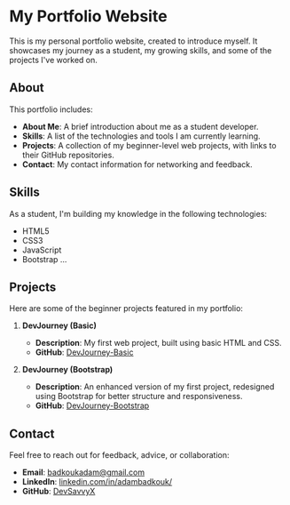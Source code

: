 # My Portfolio Website

This is my personal portfolio website, created to introduce myself. It showcases my journey as a student, my growing skills, and some of the projects I've worked on.

## About

This portfolio includes:
- **About Me**: A brief introduction about me as a student developer.
- **Skills**: A list of the technologies and tools I am currently learning.
- **Projects**: A collection of my beginner-level web projects, with links to their GitHub repositories.
- **Contact**: My contact information for networking and feedback.

## Skills

As a student, I'm building my knowledge in the following technologies:

- HTML5
- CSS3
- JavaScript
- Bootstrap
...

## Projects

Here are some of the beginner projects featured in my portfolio:

1. **DevJourney (Basic)**  
   - **Description**: My first web project, built using basic HTML and CSS.  
   - **GitHub**: [DevJourney-Basic](https://github.com/DevSavvyX/DevJourney-Basic.git)

2. **DevJourney (Bootstrap)**  
   - **Description**: An enhanced version of my first project, redesigned using Bootstrap for better structure and responsiveness.  
   - **GitHub**: [DevJourney-Bootstrap](https://github.com/DevSavvyX/DevJourney-Bootstrap.git)

## Contact

Feel free to reach out for feedback, advice, or collaboration:

- **Email**: [badkoukadam@gmail.com](mailto:badkoukadam@gmail.com)
- **LinkedIn**: [linkedin.com/in/adambadkouk/](https://linkedin.com/in/adambadkouk/)
- **GitHub**: [DevSavvyX](https://github.com/DevSavvyX)
